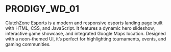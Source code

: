 # PRODIGY_WD_01
ClutchZone Esports is a modern and responsive esports landing page built with HTML, CSS, and JavaScript. It features a dynamic hero slideshow, interactive game showcase, and integrated Google Maps location. Designed with a neon-themed UI, it’s perfect for highlighting tournaments, events, and gaming communities.
